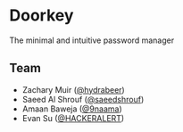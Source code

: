 # Doorkey
The minimal and intuitive password manager
## Team
- Zachary Muir ([@hydrabeer](https://github.com/hydrabeer))
- Saeed Al Shrouf ([@saeedshrouf](https://github.com/saeedshrouf))
- Amaan Baweja ([@9naama](https://github.com/9naama))
- Evan Su ([@HACKERALERT](https://github.com/HACKERALERT))
